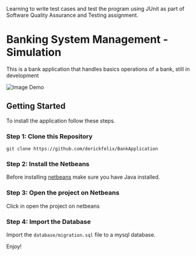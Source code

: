 Learning to write test cases and test the program using JUnit as part of Software Quality Assurance and Testing assignment.

# Banking System Management - Simulation
This is a bank application that handles basics operations of a bank, still in development<br>

![Image Demo](https://github.com/derickfelix/BankApplication/blob/master/src/main/resources/images/demo.png)

## Getting Started
To install the application follow these steps.
### Step 1: Clone this Repository
`git clone https://github.com/derickfelix/BankApplication` 
### Step 2: Install the Netbeans
Before installing [netbeans](https://netbeans.org/) make sure you have Java installed.
### Step 3: Open the project on Netbeans
Click in open the project on netbeans
### Step 4: Import the Database
Import the `database/migration.sql` file to a mysql database. 

Enjoy!
